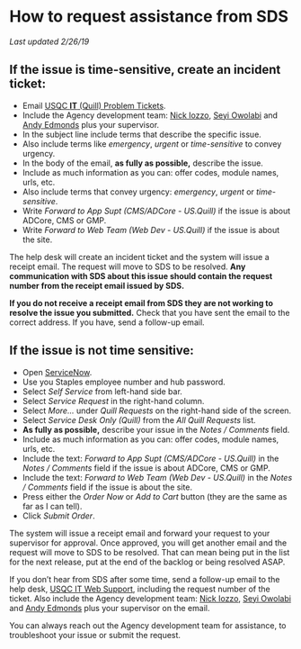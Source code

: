 # How to request assistance from SDS
_Last updated 2/26/19_

## If the issue is time-sensitive, create an incident ticket:
* Email [USQC __IT__ (Quill) Problem Tickets](mailto:USQCITQuillProblemTickets@quill.com).
* Include the Agency development team: [Nick Iozzo](mailto:nick.iozzo@quill.com), [Seyi Owolabi](mailto:seyi.owolabi@quill.com) and [Andy Edmonds](mailto:andrew.edmonds@quill.com) plus your supervisor.
* In the subject line include terms that describe the specific issue.
* Also include terms like _emergency_, _urgent_ or _time-sensitive_ to convey urgency.
* In the body of the email, __as fully as possible,__ describe the issue. 
* Include as much information as you can: offer codes, module names, urls, etc.
* Also include terms that convey urgency: _emergency_, _urgent_ or _time-sensitive_.
* Write _Forward to App Supt (CMS/ADCore - US.Quill)_ if the issue is about ADCore, CMS or GMP.
* Write _Forward to Web Team (Web Dev - US.Quill)_ if the issue is about the site.

The help desk will create an incident ticket and the system will issue a receipt email. The request will move to SDS to be resolved. __Any communication with SDS about this issue should contain the request number from the receipt email issued by SDS.__

__If you do not receive a receipt email from SDS they are not working to resolve the issue you submitted.__ Check that you have sent the email to the correct address. If you have, send a follow-up email.

## If the issue is not time sensitive:
* Open [ServiceNow](https://staples.service-now.com/).
* Use you Staples employee number and hub password.
* Select _Self Service_ from left-hand side bar.
* Select _Service Request_ in the right-hand column.
* Select _More..._ under _Quill Requests_ on the right-hand side of the screen.
* Select _Service Desk Only (Quill)_ from the _All Quill Requests_ list.
* __As fully as possible,__ describe your issue in the _Notes / Comments_ field.
* Include as much information as you can: offer codes, module names, urls, etc.
* Include the text: _Forward to App Supt (CMS/ADCore - US.Quill)_ in the _Notes / Comments_ field if the issue is about ADCore, CMS or GMP.
* Include the text: _Forward to Web Team (Web Dev - US.Quill)_ in the _Notes / Comments_ field if the issue is about the site.
* Press either the _Order Now_ or _Add to Cart_ button (they are the same as far as I can tell).
* Click _Submit Order_.

The system will issue a receipt email and forward your request to your supervisor for approval. Once approved, you will get another email and the request will move to SDS to be resolved. That can mean being put in the list for the next release, put at the end of the backlog or being resolved ASAP.

If you don’t hear from SDS after some time, send a follow-up email to the help desk, [USQC IT Web Support](USQCITWebSupport@Staples.com), including the request number of the ticket. Also include the Agency development team: [Nick Iozzo](mailto:nick.iozzo@quill.com), [Seyi Owolabi](mailto:seyi.owolabi@quill.com) and [Andy Edmonds](mailto:andrew.edmonds@quill.com) plus your supervisor on the email.

You can always reach out the Agency development team for assistance, to troubleshoot your issue or submit the request.